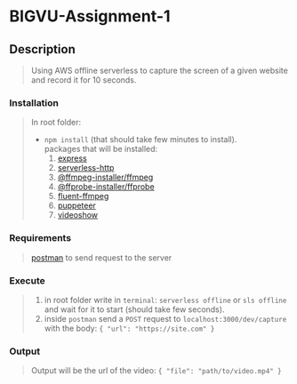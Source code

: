 # BIGVU-Assignment-1

## Description

> Using AWS offline serverless to capture the screen of a given website and record it for 10 seconds.

### Installation

> In root folder:
>
> - `npm install` (that should take few minutes to install).  
>   packages that will be installed:
>   1. [express](https://www.npmjs.com/package/express)
>   2. [serverless-http](https://www.npmjs.com/package/serverless-http)
>   3. [@ffmpeg-installer/ffmpeg](https://www.npmjs.com/package/@ffmpeg-installer/ffmpeg)
>   4. [@ffprobe-installer/ffprobe](https://www.npmjs.com/package/@ffprobe-installer/ffprobe)
>   5. [fluent-ffmpeg](https://www.npmjs.com/package/fluent-ffmpeg)
>   6. [puppeteer](https://www.npmjs.com/package/puppeteer)
>   7. [videoshow](https://www.npmjs.com/package/videoshow)

### Requirements

> [postman](https://www.postman.com/) to send request to the server

### Execute

> 1. in root folder write in `terminal`: `serverless offline` or `sls offline` and wait for it to start (should take few seconds).
> 2. inside `postman` send a `POST` request to `localhost:3000/dev/capture` with the body: `{ "url": "https://site.com" }`

### Output

> Output will be the url of the video: `{ "file": "path/to/video.mp4" }`
